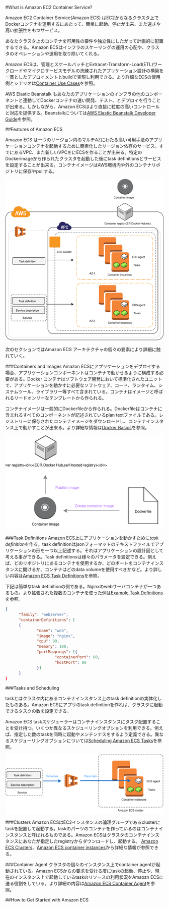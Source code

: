 #What is Amazon EC2 Container Service?

Amazon EC2 Container Service(Amazon ECS) はEC2からなるクラスタ上でDockerコンテナを運用するにあたって、簡単に起動、停止が出来、また速さや高い拡張性をもつサービス。

あなたクラスタ上のコンテナを可用性の要件や独立性にしたがって計画的に配置するできる。Amazon ECSはインフラのスケーリングの運用の心配や、クラスタのオペレーションや運用を取り除いてくれる。

Amazon ECSは、管理とスケールバッチとExtracet-Transform-Load(ETL)ワークロードやマイクロサービスモデルの洗練されたアプリケーション設計の構築を一貫としたデプロイメントとbuildで実現し利用できる。より詳細なECSの使用例とシナリオは[Container Use Cases](https://aws.amazon.com/containers/use-cases/)を参照。
 
AWS Elastic Beanstalk もあなたのアプリケーションのインフラの他のコンポーネントと連動してDockerコンテナの速い開発、テスト、とデプロイを行うことが出来る。しかしながら、Amazon ECSはより直接に粒度の高いコントロールと対応を提供する。Beanstalkについては[AWS Elastic Beanstalk Developer Guide](http://docs.aws.amazon.com/elasticbeanstalk/latest/dg/)を参照。

##Features of Amazon ECS

Amazon ECS は一つのリージョン内のマルチAZにわたる高い可用手法のアプリケーションコンテナを起動するために簡素化したリージョン依存のサービス。すでにあるVPC、また新しいVPCをにECSを作ることが出来る。特定のDockerimageから作られたクラスタを起動した後にtask definitionsとサービスを設定することが出来る。コンテナイメージはAWS環境内や外のコンテナリポジトリに保存やpullする。

![fig](./ecsfig1.svg)


次のセクションではAmazon ECS アーキテクチャの個々の要素により詳細に触れていく。

###Containers and Images
Amazon ECSにアプリケーションをデプロイする場合、アプリケーションコンポーネントはコンテナで動かせるように構成する必要がある。Docker コンテナはソフトウェア開発において標準化されたユニットで、アプリケーションを動かすに必要なソフトウェア、コード、ランタイム、システムツール、ライブラリー等すべて含まれている。コンテナはイメージと呼ばれるリードオンリーなテンプレートから作られる。

コンテナイメージは一般的にDockerfileから作られる。Dockerfileはコンテナに含まれるすべてのコンポーネントが記述されているplan textファイルである。レジストリーに保存されたコンテナイメージをダウンロードし、コンテナインスタンス上で動かすことが出来る。より詳細な情報は[Docker Basics](http://docs.aws.amazon.com/AmazonECS/latest/developerguide/docker-basics.html)を参照。

![ecsfig2](ecsfig2.svg)

###Task Definitions
Amazon ECS上にアプリケーションを動かすために*task definition*を作る。task definitionはjsonフォーマットのテキストファイルでアプリケーションの形を一つ以上記述する。それはアプリケーションの設計図として考える事ができる。Task definitionsは様々のパラメータを設定できる。例えば、どのリポジトリにあるコンテナを使用するか、どのポートをコンテナインスタンスに開けるか、コンテナはどのdata volumeを使用すべきかなど。より詳しい内容は[Amazon ECS Task Definitions](http://docs.aws.amazon.com/AmazonECS/latest/developerguide/task_defintions.html)を参照。

下記は簡単なtask definitionの例である。Nginxのwebサーバコンテナが一つあるもの。より拡張された複数のコンテナを使った例は[Example Task Definitions](http://docs.aws.amazon.com/AmazonECS/latest/developerguide/example_task_definitions.html)を参照。 

```json
{
      "family": "webserver",
      "containerDefinitions": [
      {
              "name": "web",
              "image": "nginx",
              "cpu": 99,
              "memory": 100,
              "portMappings": [{
                      "containerPort": 80,
                      "hostPort": 80
              }]
      }
} 
```
###Tasks and Scheduling

taskとはクラスタ内にあるコンテナインスタンス上のtask definitionの実体化したものある。Amazon ECSにアプリのtask definitionを作れば、クラスタに起動できるタスクの数を設定できる。

Amazon ECS taskスケジューラーはコンテナインスタンスにタスク配置することを受け持つ。いくつか異なるスケジューリングオプションを利用できる。例えば、指定した数のtaskを同時に起動やメンテンナスをするよう定義できる。異なるスケジューリングオプションについては[Scheduling Amazon ECS Tasks](http://docs.aws.amazon.com/AmazonECS/latest/developerguide/scheduling_tasks.html)を参照。

![ecsfig3](ecsfig3.svg)

###Clusters
Amazon ECSはEC2インスタンスの論理グループであるclusterにtaskを配置して起動する。taskのパーツのコンテナを作っているのはコンテナインスタンスと呼ばれるものである。Amazon ECSはクラスタのコンテナインスタンスにあなたが指定したregistryからダウンロードし、起動する。
[Amazon ECS Clusters](http://docs.aws.amazon.com/AmazonECS/latest/developerguide/ECS_clusters.html)、[Amazon ECS container instances](http://docs.aws.amazon.com/AmazonECS/latest/developerguide/ECS_instances.html)から詳細な情報が参照できる。

###Container Agent
クラスタの個々のインスタンス上でcontainer agentが起動されている。Amazon ECSからの要求を受ける度にtaskの起動、停止や、現在のインスタンス上で起動しているtaskのリソースの利用状況をAmaozn ECSに送る役割をしている。より詳細の内容は[Amazon ECS Container Agent](http://docs.aws.amazon.com/AmazonECS/latest/developerguide/ECS_agent.html)を参照。

##How to Get Started with Amazon ECS

